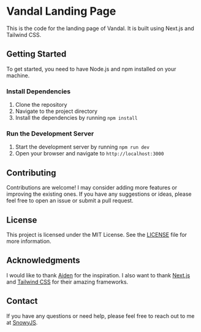 # Vandal Landing Page

This is the code for the landing page of Vandal. It is built using Next.js and Tailwind CSS.

## Getting Started

To get started, you need to have Node.js and npm installed on your machine.

### Install Dependencies

1. Clone the repository
2. Navigate to the project directory
3. Install the dependencies by running `npm install`

### Run the Development Server

1. Start the development server by running `npm run dev`
2. Open your browser and navigate to `http://localhost:3000`

## Contributing

Contributions are welcome! I may consider adding more features or improving the existing ones. If you have any suggestions or ideas, please feel free to open an issue or submit a pull request.

## License

This project is licensed under the MIT License. See the [LICENSE](LICENSE) file for more information.

## Acknowledgments

I would like to thank [Aiden](https://aiden.gg) for the inspiration. I also want to thank [Next.js](https://nextjs.org) and [Tailwind CSS](https://tailwindcss.com) for their amazing frameworks.

## Contact

If you have any questions or need help, please feel free to reach out to me at [SnowyJS](https://snowyjs.lol).